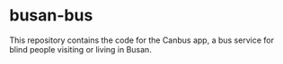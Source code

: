 # busan-bus

This repository contains the code for the Canbus app, a bus service for blind people visiting or living in Busan.
